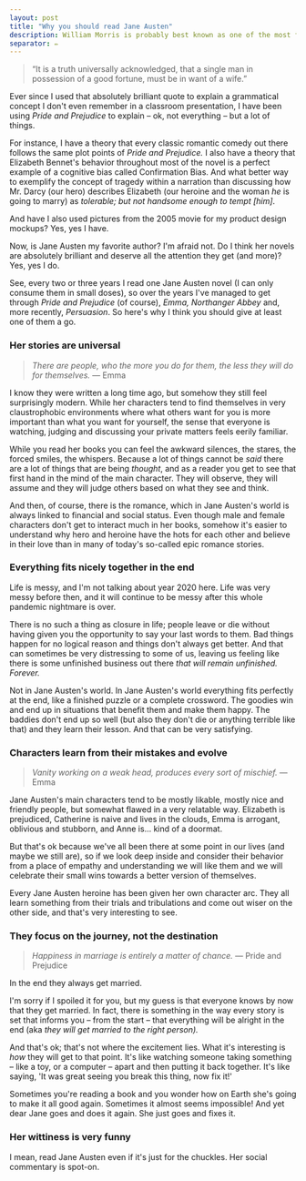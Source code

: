 ```yaml
---
layout: post
title: "Why you should read Jane Austen"
description: William Morris is probably best known as one of the most famous pattern designers of Victorian England
separator: ✏️
---
```


> “It is a truth universally acknowledged, that a single man in possession of a good fortune, must be in want of a wife.”

Ever since I used that absolutely brilliant quote to explain a grammatical concept I don't even remember in a classroom presentation, I have been using *Pride and Prejudice* to explain – ok, not everything – but a lot of things.

For instance, I have a theory that every classic romantic comedy out there follows the same plot points of *Pride and Prejudice.* I also have a theory that Elizabeth Bennet's behavior throughout most of the novel is a perfect example of a cognitive bias called Confirmation Bias. And what better way to exemplify the concept of tragedy within a narration than discussing how Mr. Darcy (our hero) describes Elizabeth (our heroine and the woman *he* is going to marry) as *tolerable; but not handsome enough to tempt [him]*.

And have I also used pictures from the 2005 movie for my product design mockups? Yes, yes I have.

Now, is Jane Austen my favorite author? I'm afraid not. Do I think her novels are absolutely brilliant and deserve all the attention they get (and more)? Yes, yes I do.

See, every two or three years I read one Jane Austen novel (I can only consume them in small doses), so over the years I've managed to get through *Pride and Prejudice* (of course), *Emma, Northanger Abbey* and, more recently, *Persuasion*. So here's why I think you should give at least one of them a go.

### Her stories are universal

> *There are people, who the more you do for them, the less they will do for themselves.* — Emma

I know they were written a long time ago, but somehow they still feel surprisingly modern. While her characters tend to find themselves in very claustrophobic environments where what others want for you is more important than what you want for yourself, the sense that everyone is watching, judging and discussing your private matters feels eerily familiar.

While you read her books you can feel the awkward silences, the stares, the forced smiles, the whispers. Because a lot of things cannot be *said* there are a lot of things that are being *thought*, and as a reader you get to see that first hand in the mind of the main character. They will observe, they will assume and they will judge others based on what they see and think.

And then, of course, there is the romance, which in Jane Austen's world is always linked to financial and social status. Even though male and female characters don't get to interact much in her books, somehow it's easier to understand why hero and heroine have the hots for each other and believe in their love than in many of today's so-called epic romance stories.

### Everything fits nicely together in the end

Life is messy, and I'm not talking about year 2020 here. Life was very messy before then, and it will continue to be messy after this whole pandemic nightmare is over.

There is no such a thing as closure in life; people leave or die without having given you the opportunity to say your last words to them. Bad things happen for no logical reason and things don't always get better. And that can sometimes be very distressing to some of us, leaving us feeling like there is some unfinished business out there *that* *will remain unfinished. Forever.*

Not in Jane Austen's world. In Jane Austen's world everything fits perfectly at the end, like a finished puzzle or a complete crossword. The goodies win and end up in situations that benefit them and make them happy. The baddies don't end up so well (but also they don't die or anything terrible like that) and they learn their lesson. And that can be very satisfying.

### Characters learn from their mistakes and evolve

> *Vanity working on a weak head, produces every sort of mischief.* — Emma

Jane Austen's main characters tend to be mostly likable, mostly nice and friendly people, but somewhat flawed in a very relatable way. Elizabeth is prejudiced, Catherine is naive and lives in the clouds, Emma is arrogant, oblivious and stubborn, and Anne is... kind of a doormat.

But that's ok because we've all been there at some point in our lives (and maybe we still are), so if we look deep inside and consider their behavior from a place of empathy and understanding we will like them and we will celebrate their small wins towards a better version of themselves.

Every Jane Austen heroine has been given her own character arc. They all learn something from their trials and tribulations and come out wiser on the other side, and that's very interesting to see.

### They focus on the journey, not the destination

> *Happiness in marriage is entirely a matter of chance.* — Pride and Prejudice

In the end they always get married.

I'm sorry if I spoiled it for you, but my guess is that everyone knows by now that they get married. In fact, there is something in the way every story is set that informs you – from the start – that everything will be alright in the end (aka *they will get married to the right person).*

And that's ok; that's not where the excitement lies. What it's interesting is *how* they will get to that point. It's like watching someone taking something – like a toy, or a computer – apart and then putting it back together. It's like saying, 'It was great seeing you break this thing, now fix it!'

Sometimes you're reading a book and you wonder how on Earth she's going to make it all good again. Sometimes it almost seems impossible! And yet dear Jane goes and does it again. She just goes and fixes it.

### Her wittiness is very funny

I mean, read Jane Austen even if it's just for the chuckles. Her social commentary is spot-on.
